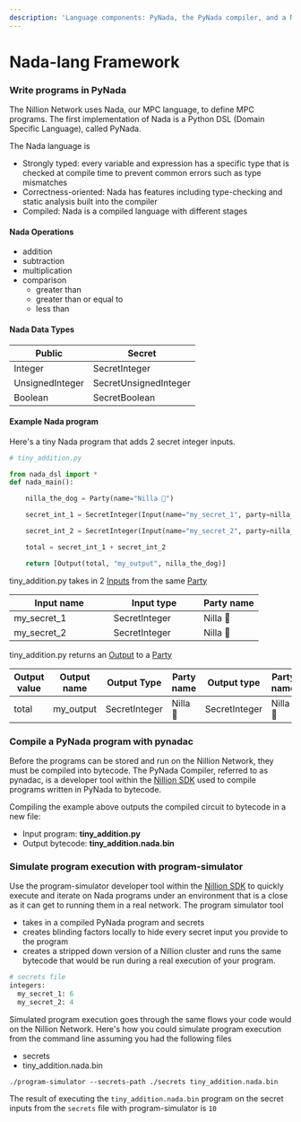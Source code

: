 ```yaml
---
description: 'Language components: PyNada, the PyNada compiler, and a Nada program simulator'
---
```


# Nada-lang Framework

### Write programs in PyNada

The Nillion Network uses Nada, our MPC language, to define MPC programs. The first implementation of Nada is a Python DSL (Domain Specific Language), called PyNada.

The Nada language is

* Strongly typed: every variable and expression has a specific type that is checked at compile time to prevent common errors such as type mismatches
* Correctness-oriented: Nada has features including type-checking and static analysis built into the compiler
* Compiled: Nada is a compiled language with different stages

#### Nada Operations

* addition
* subtraction
* multiplication
* comparison
  * greater than
  * greater than or equal to&#x20;
  * less than

#### Nada Data Types

| Public          | Secret                |
| --------------- | --------------------- |
| Integer         | SecretInteger         |
| UnsignedInteger | SecretUnsignedInteger |
| Boolean         | SecretBoolean         |

#### Example Nada program

Here's a tiny Nada program that adds 2 secret integer inputs.

```python
# tiny_addition.py

from nada_dsl import *
def nada_main():

    nilla_the_dog = Party(name="Nilla 🐶")

    secret_int_1 = SecretInteger(Input(name="my_secret_1", party=nilla_the_dog))

    secret_int_2 = SecretInteger(Input(name="my_secret_2", party=nilla_the_dog))

    total = secret_int_1 + secret_int_2

    return [Output(total, "my_output", nilla_the_dog)]
```

tiny\_addition.py takes in 2 [Inputs](concepts.md#inputs) from the same [Party](concepts.md#party)

<table><thead><tr><th width="162">Input name</th><th width="145">Input type</th><th>Party name</th></tr></thead><tbody><tr><td>my_secret_1</td><td>SecretInteger</td><td>Nilla 🐶</td></tr><tr><td>my_secret_2</td><td>SecretInteger</td><td>Nilla 🐶</td></tr></tbody></table>

tiny\_addition.py returns an [Output](concepts.md#outputs) to a [Party](concepts.md#party)

<table><thead><tr><th>Output value</th><th>Output name</th><th>Output Type</th><th>Party name</th><th data-hidden>Output type</th><th data-hidden>Party name</th><th data-hidden>Output name</th></tr></thead><tbody><tr><td>total</td><td>my_output</td><td>SecretInteger</td><td>Nilla 🐶</td><td>SecretInteger</td><td>Nilla 🐶</td><td>my_output</td></tr></tbody></table>

### Compile a PyNada program with pynadac

Before the programs can be stored and run on the Nillion Network, they must be compiled into bytecode. The PyNada Compiler, referred to as pynadac, is a developer tool within the [Nillion SDK](nillion-sdk-and-tools.md) used to compile programs written in PyNada to bytecode.

Compiling the example above outputs the compiled circuit to bytecode in a new file:

* Input program: **tiny\_addition.py**
* Output bytecode: **tiny\_addition.nada.bin**

### Simulate program execution with program-simulator

Use the program-simulator developer tool within the [Nillion SDK](nillion-sdk-and-tools.md)  to quickly execute and iterate on Nada programs under an environment that is a close as it can get to running them in a real network. The program simulator tool

* takes in a compiled PyNada program and secrets
* creates blinding factors locally to hide every secret input you provide to the program
* creates a stripped down version of a Nillion cluster and runs the same bytecode that would be run during a real execution of your program.&#x20;

```python
# secrets file
integers:
  my_secret_1: 6
  my_secret_2: 4
```

Simulated program execution goes through the same flows your code would on the Nillion Network. Here's how you could simulate program execution from the command line assuming you had the following files

* secrets
* tiny\_addition.nada.bin

```
./program-simulator --secrets-path ./secrets tiny_addition.nada.bin
```

The result of executing the `tiny_addition.nada.bin` program on the secret inputs from the `secrets` file with program-simulator is `10`
